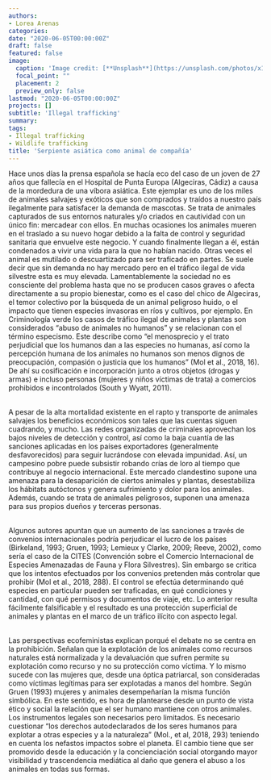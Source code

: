 ```yaml
---
authors:
- Lorea Arenas
categories:
date: "2020-06-05T00:00:00Z"
draft: false
featured: false
image:
  caption: 'Image credit: [**Unsplash**](https://unsplash.com/photos/x1w_Q78xNEY)'
  focal_point: ""
  placement: 2
  preview_only: false
lastmod: "2020-06-05T00:00:00Z"
projects: []
subtitle: 'Illegal trafficking'
summary: 
tags:
- Illegal trafficking
- Wildlife trafficking
title: 'Serpiente asiática como animal de compañía'
---
```


<div class=text-justify>Hace unos días la prensa española se hacía eco del caso de un joven de 27 años que fallecía en el Hospital de Punta Europa (Algeciras, Cádiz) a causa de la mordedura de una víbora asiática. Este ejemplar es uno de los miles de animales salvajes y exóticos que son comprados y traídos a nuestro país ilegalmente para satisfacer la demanda de mascotas. Se trata de animales capturados de sus entornos naturales y/o criados en cautividad con un único fin: mercadear con ellos. En muchas ocasiones los animales mueren en el traslado a su nuevo hogar debido a la falta de control y seguridad sanitaria que envuelve este negocio. Y cuando finalmente llegan a él, están condenados a vivir una vida para la que no habían nacido. Otras veces el animal es mutilado o descuartizado para ser traficado en partes. Se suele decir que sin demanda no hay mercado pero en el tráfico ilegal de vida silvestre esta es muy elevada. Lamentablemente la sociedad no es consciente del problema hasta que no se producen casos graves o afecta directamente a su propio bienestar, como es el caso del chico de Algeciras, el temor colectivo por la búsqueda de un animal peligroso huido, o el impacto que tienen especies invasoras en ríos y cultivos, por ejemplo. En Criminología verde los casos de tráfico ilegal de animales y plantas son considerados “abuso de animales no humanos” y se relacionan con el término especismo. Este describe como “el menosprecio y el trato perjudicial que los humanos dan a las especies no humanas, así como la percepción humana de los animales no humanos son menos dignos de preocupación, compasión o justicia que los humanos” (Mol et al., 2018, 16). De ahí su cosificación e incorporación junto a otros objetos (drogas y armas) e incluso personas (mujeres y niños víctimas de trata) a comercios prohibidos e incontrolados (South y Wyatt, 2011).<br><br>

A pesar de la alta mortalidad existente en el rapto y transporte de animales salvajes los beneficios económicos son tales que las cuentas siguen cuadrando, y mucho. Las redes organizadas de criminales aprovechan los bajos niveles de detección y control, así como la baja cuantía de las sanciones aplicadas en los países exportadores (generalmente desfavorecidos) para seguir lucrándose con elevada impunidad. Así, un campesino pobre puede subsistir robando crías de loro al tiempo que contribuye al negocio internacional.  Este mercado clandestino supone una amenaza para la desaparición de ciertos animales y plantas, desestabiliza los hábitats autóctonos y genera sufrimiento y dolor para los animales. Además, cuando se trata de animales peligrosos, suponen una amenaza para sus propios dueños y terceras personas.<br><br>

Algunos autores apuntan que un aumento de las sanciones a través de convenios internacionales podría perjudicar el lucro de los países (Birkeland, 1993; Gruen, 1993; Lemieux y Clarke, 2009; Reeve, 2002), como sería el caso de la CITES (Convención sobre el Comercio Internacional de Especies Amenazadas de Fauna y Flora Silvestres). Sin embargo se critica que los intentos efectuados por los convenios pretenden más controlar que prohibir (Mol et al., 2018, 288). El control se efectúa determinando qué especies en particular pueden ser traficadas, en qué condiciones y cantidad, con qué permisos y documentos de viaje, etc. Lo anterior resulta fácilmente falsificable y el resultado es una protección superficial de animales y plantas en el marco de un tráfico ilícito con aspecto legal.<br><br>

Las perspectivas ecofeministas explican porqué el debate no se centra en la prohibición. Señalan que la explotación de los animales como recursos naturales está normalizada y la devaluación que sufren permite su explotación como recurso y no su protección como víctima. Y lo mismo sucede con las mujeres que, desde una óptica patriarcal, son consideradas como víctimas legítimas para ser explotadas a manos del hombre. Según Gruen (1993) mujeres y animales desempeñarían la misma función simbólica. En este sentido, es hora de plantearse desde un punto de vista ético y social la relación que el ser humano mantiene con otros animales. Los instrumentos legales son necesarios pero limitados. Es necesario cuestionar “los derechos autodeclarados de los seres humanos para explotar a otras especies y a la naturaleza” (Mol., et al, 2018, 293) teniendo en cuenta los nefastos impactos sobre el planeta. El cambio tiene que ser promovido desde la educación y la concienciación social otorgando mayor visibilidad y trascendencia mediática al daño que genera el abuso a los animales en todas sus formas.</div>





